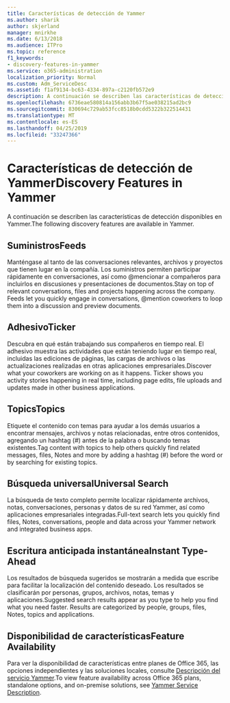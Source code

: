 ```yaml
---
title: Características de detección de Yammer
ms.author: sharik
author: skjerland
manager: mnirkhe
ms.date: 6/13/2018
ms.audience: ITPro
ms.topic: reference
f1_keywords:
- discovery-features-in-yammer
ms.service: o365-administration
localization_priority: Normal
ms.custom: Adm_ServiceDesc
ms.assetid: f1af9134-bc63-4334-897a-c2120fb572e9
description: A continuación se describen las características de detección disponibles en Yammer.
ms.openlocfilehash: 6736eae580814a156abb3b67f5ae038215ad2bc9
ms.sourcegitcommit: 830694c729ab53fcc8518b0cdd5322b322514431
ms.translationtype: MT
ms.contentlocale: es-ES
ms.lasthandoff: 04/25/2019
ms.locfileid: "33247366"
---
```

# <a name="discovery-features-in-yammer"></a><span data-ttu-id="4effb-103">Características de detección de Yammer</span><span class="sxs-lookup"><span data-stu-id="4effb-103">Discovery Features in Yammer</span></span>

<span data-ttu-id="4effb-104">A continuación se describen las características de detección disponibles en Yammer.</span><span class="sxs-lookup"><span data-stu-id="4effb-104">The following discovery features are available in Yammer.</span></span>
  
## <a name="feeds"></a><span data-ttu-id="4effb-105">Suministros</span><span class="sxs-lookup"><span data-stu-id="4effb-105">Feeds</span></span>
<span data-ttu-id="4effb-106"><a name="bkmk_Feeds"> </a></span><span class="sxs-lookup"><span data-stu-id="4effb-106"></span></span>

<span data-ttu-id="4effb-p101">Manténgase al tanto de las conversaciones relevantes, archivos y proyectos que tienen lugar en la compañía. Los suministros permiten participar rápidamente en conversaciones, así como @mencionar a compañeros para incluirlos en discusiones y presentaciones de documentos.</span><span class="sxs-lookup"><span data-stu-id="4effb-p101">Stay on top of relevant conversations, files and projects happening across the company. Feeds let you quickly engage in conversations, @mention coworkers to loop them into a discussion and preview documents.</span></span>
  
## <a name="ticker"></a><span data-ttu-id="4effb-109">Adhesivo</span><span class="sxs-lookup"><span data-stu-id="4effb-109">Ticker</span></span>
<span data-ttu-id="4effb-110"><a name="bkmk_Ticker"> </a></span><span class="sxs-lookup"><span data-stu-id="4effb-110"></span></span>

<span data-ttu-id="4effb-p102">Descubra en qué están trabajando sus compañeros en tiempo real. El adhesivo muestra las actividades que están teniendo lugar en tiempo real, incluidas las ediciones de páginas, las cargas de archivos o las actualizaciones realizadas en otras aplicaciones empresariales.</span><span class="sxs-lookup"><span data-stu-id="4effb-p102">Discover what your coworkers are working on as it happens. Ticker shows you activity stories happening in real time, including page edits, file uploads and updates made in other business applications.</span></span>
  
## <a name="topics"></a><span data-ttu-id="4effb-113">Topics</span><span class="sxs-lookup"><span data-stu-id="4effb-113">Topics</span></span>
<span data-ttu-id="4effb-114"><a name="bkmk_Topics"> </a></span><span class="sxs-lookup"><span data-stu-id="4effb-114"></span></span>

<span data-ttu-id="4effb-115">Etiquete el contenido con temas para ayudar a los demás usuarios a encontrar mensajes, archivos y notas relacionadas, entre otros contenidos, agregando un hashtag (#) antes de la palabra o buscando temas existentes.</span><span class="sxs-lookup"><span data-stu-id="4effb-115">Tag content with topics to help others quickly find related messages, files, Notes and more by adding a hashtag (#) before the word or by searching for existing topics.</span></span>
  
## <a name="universal-search"></a><span data-ttu-id="4effb-116">Búsqueda universal</span><span class="sxs-lookup"><span data-stu-id="4effb-116">Universal Search</span></span>
<span data-ttu-id="4effb-117"><a name="bkmk_UniversalSearch"> </a></span><span class="sxs-lookup"><span data-stu-id="4effb-117"></span></span>

<span data-ttu-id="4effb-118">La búsqueda de texto completo permite localizar rápidamente archivos, notas, conversaciones, personas y datos de su red Yammer, así como aplicaciones empresariales integradas.</span><span class="sxs-lookup"><span data-stu-id="4effb-118">Full-text search lets you quickly find files, Notes, conversations, people and data across your Yammer network and integrated business apps.</span></span>
  
## <a name="instant-type-ahead"></a><span data-ttu-id="4effb-119">Escritura anticipada instantánea</span><span class="sxs-lookup"><span data-stu-id="4effb-119">Instant Type-Ahead</span></span>
<span data-ttu-id="4effb-120"><a name="bkmk_InstantTypeAhead"> </a></span><span class="sxs-lookup"><span data-stu-id="4effb-120"></span></span>

<span data-ttu-id="4effb-p103">Los resultados de búsqueda sugeridos se mostrarán a medida que escribe para facilitar la localización del contenido deseado. Los resultados se clasificarán por personas, grupos, archivos, notas, temas y aplicaciones.</span><span class="sxs-lookup"><span data-stu-id="4effb-p103">Suggested search results appear as you type to help you find what you need faster. Results are categorized by people, groups, files, Notes, topics and applications.</span></span>
  
## <a name="feature-availability"></a><span data-ttu-id="4effb-123">Disponibilidad de características</span><span class="sxs-lookup"><span data-stu-id="4effb-123">Feature Availability</span></span>
<span data-ttu-id="4effb-124"><a name="bkmk_InstantTypeAhead"> </a></span><span class="sxs-lookup"><span data-stu-id="4effb-124"></span></span>

<span data-ttu-id="4effb-125">Para ver la disponibilidad de características entre planes de Office 365, las opciones independientes y las soluciones locales, consulte [Descripción del servicio Yammer](yammer-service-description.md).</span><span class="sxs-lookup"><span data-stu-id="4effb-125">To view feature availability across Office 365 plans, standalone options, and on-premise solutions, see [Yammer Service Description](yammer-service-description.md).</span></span>
  
  
